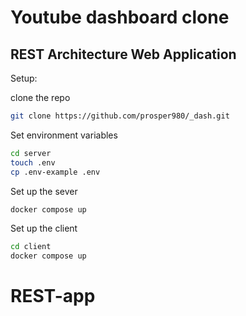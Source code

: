 # Youtube dashboard clone 

## REST Architecture Web Application


Setup: 

clone the repo

```bash
git clone https://github.com/prosper980/_dash.git 
```


Set environment variables
```bash
cd server
touch .env
cp .env-example .env
```

Set up the sever
```bash
docker compose up
```

Set up the client
```bash
cd client
docker compose up
```
# REST-app
